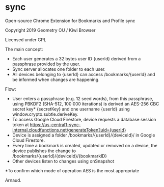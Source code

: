 # sync
Open-source Chrome Extension for Bookmarks and Profile sync

Copyright 2019 Geometry OU / Kiwi Browser

Licensed under GPL

The main concept:
  - Each user generates a 32 bytes user ID {userId} derived from a passphrase provided by the user.
  - Sync server allocates one folder to each user.
  - All devices belonging to {userId} can access /bookmarks/{userId} and be informed when changes are happening.

Flow:
  - User enters a passphrase (e.g. 12 seed words), from this passphrase, using PBKDF2 (SHA-512, 100 000 iterations) is derived an AES-256 CBC secret key* {secretKey} and one username {userId} using window.crypto.subtle.deriveKey.
  - To access Google Cloud Firestore, device requests a database session token at https://us-central1-sync-internal.cloudfunctions.net/generateToken?uid={userId}
  - Device is assigned a folder /bookmarks/{userId}/{deviceId}/ in Google Cloud Firestore.
  - Every time a bookmark is created, updated or removed on a device, the device publishes the change to /bookmarks/{userId}/{deviceId}/{bookmarkID}
  - Other devices listen to changes using onSnapshot


*To confirm which mode of operation AES is the most appropriate

Arnaud.
